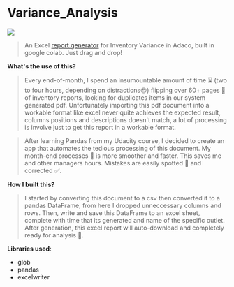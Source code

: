 # Variance_Analysis

<img src='https://www.logisticsbureau.com/blog/wp-content/uploads/2012/05/Blog_What-is-Inventory.png'>

> An Excel [report generator](https://github.com/m-soro/Variance_Analysis/blob/main/VarianceAnalysis.ipynb) for Inventory Variance in Adaco, built in google colab. Just drag and drop!

**What's the use of this?**

>Every end-of-month, I spend an insumountable amount of time &#8987; (two to four hours, depending on distractions&#128530;) flipping over 60+ pages &#128196; of inventory reports, looking for duplicates items in our system generated pdf. Unfortunately importing this pdf document into a workable format like excel never quite achieves the expected result, columns positions and descriptions doesn't match, a lot of processing is involve just to get this report in a workable format. 

>After learning Pandas from my Udacity course, I decided to create an app that automates the tedious processing of this document. My month-end processes &#128197; is more smoother and faster. This saves me and other managers hours. Mistakes are easily spotted &#128270; and corrected &#9989;.   

**How I built this?**

>I started by converting this document to a csv then converted it to a pandas DataFrame, from here I dropped unneccessary columns and rows. Then, write and save this DataFrame to an excel sheet, complete with time that its generated and name of the specific outlet. After generation, this excel report will auto-download and completely ready for analysis &#127775;. 

**Libraries used**:
* glob
* pandas
* excelwriter


